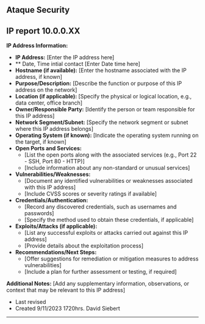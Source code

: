 ## Ataque Security ##

## IP report 10.0.0.XX

**IP Address Information:**

- **IP Address:** [Enter the IP address here]
- ** Date, Time intial contact [Enter Date time here]
- **Hostname (if available):** [Enter the hostname associated with the IP address, if known]
- **Purpose/Description:** [Describe the function or purpose of this IP address on the network]
- **Location (if applicable):** [Specify the physical or logical location, e.g., data center, office branch]
- **Owner/Responsible Party:** [Identify the person or team responsible for this IP address]
- **Network Segment/Subnet:** [Specify the network segment or subnet where this IP address belongs]
- **Operating System (if known):** [Indicate the operating system running on the target, if known]
- **Open Ports and Services:**
  - [List the open ports along with the associated services (e.g., Port 22 - SSH, Port 80 - HTTP)]
  - [Include information about any non-standard or unusual services]
- **Vulnerabilities/Weaknesses:**
  - [Document any identified vulnerabilities or weaknesses associated with this IP address]
  - [Include CVSS scores or severity ratings if available]
- **Credentials/Authentication:**
  - [Record any discovered credentials, such as usernames and passwords]
  - [Specify the method used to obtain these credentials, if applicable]
- **Exploits/Attacks (if applicable):**
  - [List any successful exploits or attacks carried out against this IP address]
  - [Provide details about the exploitation process]
- **Recommendations/Next Steps:**
  - [Offer suggestions for remediation or mitigation measures to address vulnerabilities]
  - [Include a plan for further assessment or testing, if required]

**Additional Notes:**
[Add any supplementary information, observations, or context that may be relevant to this IP address]


- Last revised
- Created 9/11/2023 1720hrs. David Siebert 
---





